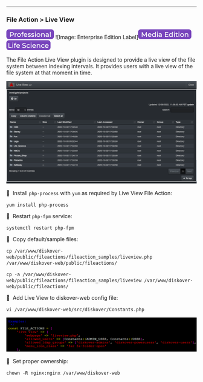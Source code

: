 ___
### File Action > Live View 

![Image: Professional Edition Label](images/button_edition_professional.png)&nbsp;![Image: Enterprise Edition Label]![Image: AJA Diskover Media Edition Label](images/button_edition_media.png)&nbsp;![Image: Life Science Edition Label](images/button_edition_life_science.png)

The File Action Live View plugin is designed to provide a live view of the file system between indexing intervals. It provides users with a live view of the file system at that moment in time.


![Image: File Sequences Results](images/image_plugins_file_action_live_view_in_ui.png)

🔴 &nbsp;Install `php-process` with `yum` as required by Live View File Action:
```
yum install php-process

```

🔴 &nbsp;Restart `php-fpm` service:
```
systemctl restart php-fpm
```

🔴 &nbsp;Copy default/sample files:
```
cp /var/www/diskover-web/public/fileactions/fileaction_samples/liveview.php /var/www/diskover-web/public/fileactions/
```
```
cp -a /var/www/diskover-web/public/fileactions/fileaction_samples/liveview /var/www/diskover-web/public/fileactions/
```


🔴 &nbsp;Add Live View to diskover-web config file:
```
vi /var/www/diskover-web/src/diskover/Constants.php
```

![Image: File Sequences Results](images/image_plugins_file_action_live_view_config.png)


🔴 &nbsp;Set proper ownership:
```
chown -R nginx:nginx /var/www/diskover-web
```
